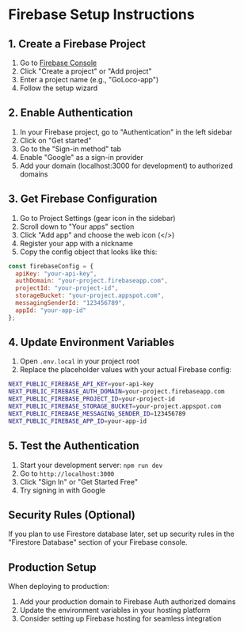 # Firebase Setup Instructions

## 1. Create a Firebase Project

1. Go to [Firebase Console](https://console.firebase.google.com/)
2. Click "Create a project" or "Add project"
3. Enter a project name (e.g., "GoLoco-app")
4. Follow the setup wizard

## 2. Enable Authentication

1. In your Firebase project, go to "Authentication" in the left sidebar
2. Click on "Get started"
3. Go to the "Sign-in method" tab
4. Enable "Google" as a sign-in provider
5. Add your domain (localhost:3000 for development) to authorized domains

## 3. Get Firebase Configuration

1. Go to Project Settings (gear icon in the sidebar)
2. Scroll down to "Your apps" section
3. Click "Add app" and choose the web icon (</>)
4. Register your app with a nickname
5. Copy the config object that looks like this:

```javascript
const firebaseConfig = {
  apiKey: "your-api-key",
  authDomain: "your-project.firebaseapp.com",
  projectId: "your-project-id",
  storageBucket: "your-project.appspot.com",
  messagingSenderId: "123456789",
  appId: "your-app-id"
};
```

## 4. Update Environment Variables

1. Open `.env.local` in your project root
2. Replace the placeholder values with your actual Firebase config:

```bash
NEXT_PUBLIC_FIREBASE_API_KEY=your-api-key
NEXT_PUBLIC_FIREBASE_AUTH_DOMAIN=your-project.firebaseapp.com  
NEXT_PUBLIC_FIREBASE_PROJECT_ID=your-project-id
NEXT_PUBLIC_FIREBASE_STORAGE_BUCKET=your-project.appspot.com
NEXT_PUBLIC_FIREBASE_MESSAGING_SENDER_ID=123456789
NEXT_PUBLIC_FIREBASE_APP_ID=your-app-id
```

## 5. Test the Authentication

1. Start your development server: `npm run dev`
2. Go to `http://localhost:3000`
3. Click "Sign In" or "Get Started Free"
4. Try signing in with Google

## Security Rules (Optional)

If you plan to use Firestore database later, set up security rules in the "Firestore Database" section of your Firebase console.

## Production Setup

When deploying to production:
1. Add your production domain to Firebase Auth authorized domains
2. Update the environment variables in your hosting platform
3. Consider setting up Firebase hosting for seamless integration
